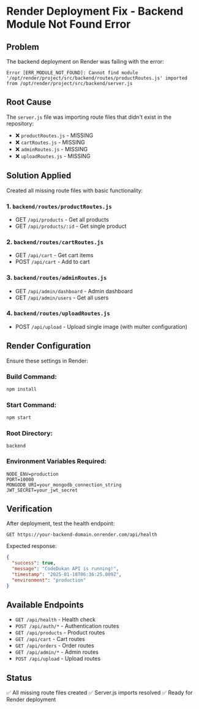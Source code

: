 # Render Deployment Fix - Backend Module Not Found Error

## Problem
The backend deployment on Render was failing with the error:
```
Error [ERR_MODULE_NOT_FOUND]: Cannot find module '/opt/render/project/src/backend/routes/productRoutes.js' imported from /opt/render/project/src/backend/server.js
```

## Root Cause
The `server.js` file was importing route files that didn't exist in the repository:
- ❌ `productRoutes.js` - MISSING
- ❌ `cartRoutes.js` - MISSING  
- ❌ `adminRoutes.js` - MISSING
- ❌ `uploadRoutes.js` - MISSING

## Solution Applied
Created all missing route files with basic functionality:

### 1. `backend/routes/productRoutes.js`
- GET `/api/products` - Get all products
- GET `/api/products/:id` - Get single product

### 2. `backend/routes/cartRoutes.js`
- GET `/api/cart` - Get cart items
- POST `/api/cart` - Add to cart

### 3. `backend/routes/adminRoutes.js`
- GET `/api/admin/dashboard` - Admin dashboard
- GET `/api/admin/users` - Get all users

### 4. `backend/routes/uploadRoutes.js`
- POST `/api/upload` - Upload single image (with multer configuration)

## Render Configuration
Ensure these settings in Render:

### Build Command:
```bash
npm install
```

### Start Command:
```bash
npm start
```

### Root Directory:
```
backend
```

### Environment Variables Required:
```
NODE_ENV=production
PORT=10000
MONGODB_URI=your_mongodb_connection_string
JWT_SECRET=your_jwt_secret
```

## Verification
After deployment, test the health endpoint:
```
GET https://your-backend-domain.onrender.com/api/health
```

Expected response:
```json
{
  "success": true,
  "message": "CodeDukan API is running!",
  "timestamp": "2025-01-18T06:36:25.009Z",
  "environment": "production"
}
```

## Available Endpoints
- `GET /api/health` - Health check
- `POST /api/auth/*` - Authentication routes
- `GET /api/products` - Product routes
- `GET /api/cart` - Cart routes
- `GET /api/orders` - Order routes
- `GET /api/admin/*` - Admin routes
- `POST /api/upload` - Upload routes

## Status
✅ All missing route files created
✅ Server.js imports resolved
✅ Ready for Render deployment